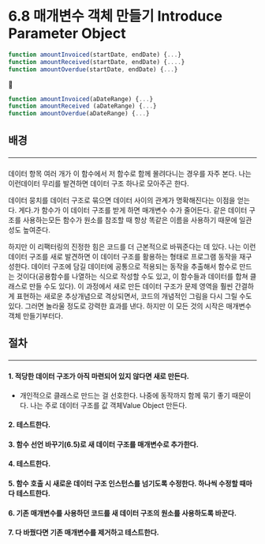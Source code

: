 # 6.8 매개변수 객체 만들기 Introduce Parameter Object

```js
function amountInvoiced(startDate, endDate) {...} 
function amountReceived(startDate, endDate) {....} 
function amountOverdue(startDate, endDate) {...}
```
🔻
```js
function amountInvoiced(aDateRange) {...} 
function amountReceived (aDateRange) {...} 
function amountOverdue(aDateRange) {...}
```

## 배경 <hr>
#### 

데이터 항목 여러 개가 이 함수에서 저 함수로 함께 몰려다니는 경우를 자주 본다. 나는 이런데이터 무리를 발견하면 데이터 구조 하나로 모아주곤 한다.

데이터 뭉치를 데이터 구조로 묶으면 데이터 사이의 관계가 명확해진다는 이점을 얻는다. 게다.가 함수가 이 데이터 구조를 받게 하면 매개변수 수가 줄어든다. 같은 데이터 구조를 사용하는모든 함수가 원소를 참조할 때 항상 똑같은 이름을 사용하기 때문에 일관성도 높여준다.

하지만 이 리팩터링의 진정한 힘은 코드를 더 근본적으로 바꿔준다는 데 있다. 나는 이런 데이터 구조를 새로 발견하면 이 데이터 구조를 활용하는 형태로 프로그램 동작을 재구성한다. 데이터 구조에 담길 데이터에 공통으로 적용되는 동작을 추출해서 함수로 만드는 것이다(공용함수를 나열하는 식으로 작성할 수도 있고, 이 함수들과 데이터를 합쳐 클래스로 만들 수도 있다). 이 과정에서 새로 만든 데이터 구조가 문제 영역을 훨씬 간결하게 표현하는 새로운 추상개념으로 격상되면서, 코드의 개념적인 그림을 다시 그릴 수도 있다. 그러면 놀라울 정도로 강력한 효과를 낸다. 하지만 이 모든 것의 시작은 매개변수 객체 만들기부터다.
## 절차 <hr>
#### 1. 적당한 데이터 구조가 아직 마련되어 있지 않다면 새로 만든다.
- 개인적으로 클래스로 만드는 걸 선호한다. 나중에 동작까지 함께 묶기 좋기 때문이다. 나는 주로 데이터 구조를 값 객체Value Object 만든다.
#### 2. 테스트한다.
#### 3. 함수 선언 바꾸기(6.5)로 새 데이터 구조를 매개변수로 추가한다.
#### 4. 테스트한다. 
#### 5. 함수 호출 시 새로운 데이터 구조 인스턴스를 넘기도록 수정한다. 하나씩 수정할 때마다 테스트한다. 
#### 6. 기존 매개변수를 사용하던 코드를 새 데이터 구조의 원소를 사용하도록 바꾼다. 
#### 7. 다 바꿨다면 기존 매개변수를 제거하고 테스트한다.